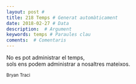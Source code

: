 ```yaml
---
layout: post #
title: 218 Temps # Generat automàticament
date: 2018-02-27 # Data
description:  # Argument
keywords: temps # Paraules clau
coments:  # Comentaris
---
```


No es pot administrar el temps, <br />
sols ens podem administrar a nosaltres mateixos. <br />

<small>Bryan Traci</small>
